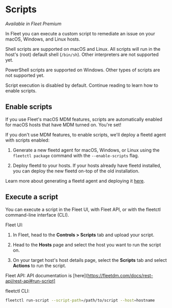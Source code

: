 # Scripts

_Available in Fleet Premium_

In Fleet you can execute a custom script to remediate an issue on your macOS, Windows, and Linux hosts.

Shell scripts are supported on macOS and Linux. All scripts will run in the host's (root) default shell (`/bin/sh`). Other interpreters are not supported yet.

PowerShell scripts are supported on Windows. Other types of scripts are not supported yet.

Script execution is disabled by default. Continue reading to learn how to enable scripts.

## Enable scripts

If you use Fleet's macOS MDM features, scripts are automatically enabled for macOS hosts that have MDM turned on. You're set!

If you don't use MDM features, to enable scripts, we'll deploy a fleetd agent with scripts enabled:

1. Generate a new fleetd agent for macOS, Windows, or Linux using the `fleetctl package` command with the `--enable-scripts` flag. 

2. Deploy fleetd to your hosts. If your hosts already have fleetd installed, you can deploy the new fleetd on-top of the old installation.

Learn more about generating a fleetd agent and deploying it [here](./enroll-hosts.md).

## Execute a script

You can execute a script in the Fleet UI, with Fleet API, or with the fleetctl command-line interface (CLI).

Fleet UI:

1. In Fleet, head to the **Controls > Scripts** tab and upload your script.

2. Head to the **Hosts** page and select the host you want to run the script on.

3. On your target host's host details page, select the **Scripts** tab and select **Actions** to run the script.

Fleet API: API documentation is [here](https://fleetdm.com/docs/rest-api/rest-api#run-script]

fleetctl CLI:

```sh
fleetctl run-script --script-path=/path/to/script --host=hostname
```

<meta name="pageOrderInSection" value="1508">
<meta name="title" value="Scripts">
<meta name="description" value="Learn how to execute a custom script on macOS, Windows, and Linux hosts in Fleet.">
<meta name="navSection" value="Device management">
